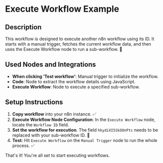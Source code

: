 
# Execute Workflow Example

## Description
This workflow is designed to execute another n8n workflow using its ID. It starts with a manual trigger, fetches the current workflow data, and then uses the Execute Workflow node to run a sub-workflow. 🚀

## Used Nodes and Integrations
*   **When clicking ‘Test workflow’**:  Manual trigger to initialize the workflow.
*   **Code**: Node to extract the workflow details using JavaScript.
*   **Execute Workflow**: Node to execute a specified sub-workflow.

## Setup Instructions

1.  **Copy workflow** into your n8n instance. ✅
2.  **Execute Workflow Node Configuration**: In the `Execute Workflow` node, locate the `Workflow ID` field.
3.  **Set the workflow for execution**. The field `hkydiXI5SkOOnPtc` needs to be replaced with your sub-workflow ID. 🔧
4.  **Test:** Hit `Execute Workflow` on the `Manual Trigger` node to run the whole process. ✅

That's it! You're all set to start executing workflows.
